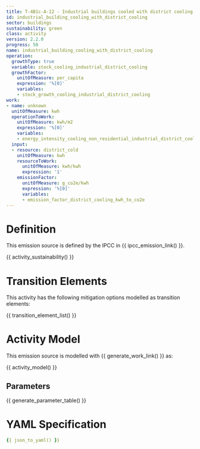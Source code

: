 ```yaml
---
title: T-4B1c-A-12 - Industrial buildings cooled with district cooling
id: industrial_building_cooling_with_district_cooling
sector: buildings
sustainability: green
class: activity
version: 2.2.0
progress: 50
name: industrial_building_cooling_with_district_cooling
operation:
  growthType: true
  variable: stock_cooling_industrial_district_cooling
  growthFactor:
    unitOfMeasure: per_capita
    expression: '%[0]'
    variables:
    - stock_growth_cooling_industrial_district_cooling
work:
- name: unknown
  unitOfMeasure: kwh
  operationToWork:
    unitOfMeasure: kwh/m2
    expression: '%[0]'
    variables:
    - energy_intensity_cooling_non_residential_industrial_district_cooling
  input:
  - resource: district_cold
    unitOfMeasure: kwh
    resourceToWork:
      unitOfMeasure: kwh/kwh
      expression: '1'
    emissionFactor:
      unitOfMeasure: g_co2e/kwh
      expression: '%[0]'
      variables:
      - emission_factor_district_cooling_kwh_to_co2e
---
```

# Definition
This emission source is defined by the IPCC in {{ ipcc_emission_link() }}.


{{ activity_sustainability() }}

# Transition Elements

This activity has the following mitigation options modelled as transition elements:

{{ transition_element_list() }}

# Activity Model
This emission source is modelled with {{ generate_work_link() }} as:

{{ activity_model() }}

## Parameters

{{ generate_parameter_table() }}

# YAML Specification

```yaml
{{ json_to_yaml() }}
```